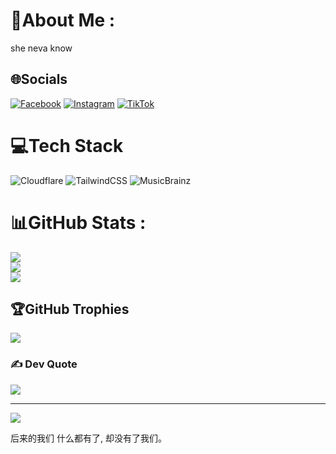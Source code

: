 # 💫About Me :
she neva know

## 🌐Socials
[![Facebook](https://img.shields.io/badge/Facebook-%231877F2.svg?logo=Facebook&logoColor=white)](https://facebook.com/yikhang09) [![Instagram](https://img.shields.io/badge/Instagram-%23E4405F.svg?logo=Instagram&logoColor=white)](https://instagram.com/_yikhang09) [![TikTok](https://img.shields.io/badge/TikTok-%23000000.svg?logo=TikTok&logoColor=white)](https://tiktok.com/@30khg9) 

# 💻Tech Stack
![Cloudflare](https://img.shields.io/badge/Cloudflare-F38020?style=for-the-badge&logo=Cloudflare&logoColor=white) ![TailwindCSS](https://img.shields.io/badge/tailwindcss-%2338B2AC.svg?style=for-the-badge&logo=tailwind-css&logoColor=white) ![MusicBrainz](https://img.shields.io/badge/Musicbrainz-EB743B?style=for-the-badge&logo=musicbrainz&logoColor=BA478F)
# 📊GitHub Stats :
![](https://github-readme-stats.vercel.app/api?username=howlongisforever&theme=chartreuse-dark&hide_border=false&include_all_commits=false&count_private=false)<br/>
![](https://github-readme-streak-stats.herokuapp.com/?user=howlongisforever&theme=chartreuse-dark&hide_border=false)<br/>
![](https://github-readme-stats.vercel.app/api/top-langs/?username=howlongisforever&theme=chartreuse-dark&hide_border=false&include_all_commits=false&count_private=false&layout=compact)

## 🏆GitHub Trophies
![](https://github-trophies.vercel.app/?username=howlongisforever&theme=radical&no-frame=false&no-bg=false&margin-w=4)

### ✍️ Dev Quote
![](https://quotes-github-readme.vercel.app/api?type=horizontal&theme=radical)


---
[![](https://visitcount.itsvg.in/api?id=howlongisforever&icon=0&color=0)](https://visitcount.itsvg.in)

后来的我们 什么都有了, 却没有了我们。
